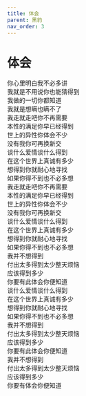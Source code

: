 ```yaml
---
title: 体会
parent: 黑豹
nav_order: 3
---
```


# 体会

你心里明白我不必多讲  
我就是不用说你也能猜得到  
我做的一切你都知道  
我就是想瞒也瞒不了  
我走就走吧你不再需要  
本性的满足你早已经得到  
世上的异性你体会不少  
没有我你可再换新交  
谈什么爱情谈什么得到  
在这个世界上真诚有多少  
想得到你就耐心地寻找  
如果你得不到也不必多想  
我走就走吧你不再需要  
本性的满足你早已经得到  
世上的异性你体会不少  
没有我你可再换新交  
谈什么爱情谈什么得到  
在这个世界上真诚有多少  
想得到你就耐心地寻找  
如果你得不到也不必多想  
我并不想得到  
付出太多得到太少整天烦恼  
应该得到多少  
你要有此体会你便知道  
谈什么爱情谈什么得到  
在这个世界上真诚有多少  
想得到你就耐心地寻找  
如果你得不到也不必多想  
我并不想得到  
付出太多得到太少整天烦恼  
应该得到多少  
你要有此体会你便知道  
我并不想得到  
付出太多得到太少整天烦恼  
应该得到多少  
你要有体会你便知道